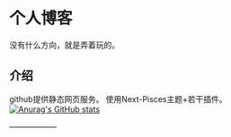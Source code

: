 # 个人博客
没有什么方向，就是弄着玩的。
## 介绍
github提供静态网页服务。
使用Next-Pisces主题+若干插件。
[![Anurag's GitHub stats](https://github-readme-stats.vercel.app/api?username=leafminer)](https://github.com/anuraghazra/github-readme-stats)

——————

